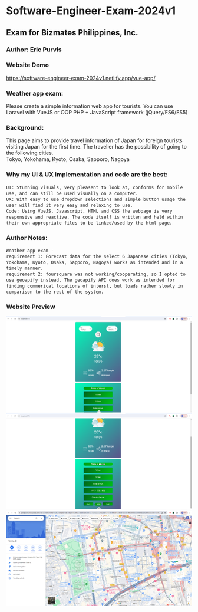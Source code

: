 # Software-Engineer-Exam-2024v1
## Exam for Bizmates Philippines, Inc.
 
### Author: Eric Purvis
 
 ### Website Demo
https://software-engineer-exam-2024v1.netlify.app/vue-app/
 
### Weather app exam:
Please create a simple information web app for tourists. You can use Laravel with VueJS or OOP PHP + JavaScript framework (jQuery/ES6/ES5)

### Background:
This page aims to provide travel information of Japan for foreign tourists visiting Japan for the first time.
The traveller has the possibility of going to the following cities.<br />
Tokyo, Yokohama, Kyoto, Osaka, Sapporo, Nagoya

### Why my UI & UX implementation and code are the best:
	UI: Stunning visuals, very pleasent to look at, conforms for mobile use, and can still be used visually on a computer.
	UX: With easy to use dropdown selections and simple button usage the user will find it very easy and relaxing to use.
	Code: Using VueJS, Javascript, HTML and CSS the webpage is very responsive and reactive. The code itself is written and held within their own appropriate files to be linked/used by the html page.
	
### Author Notes:
	Weather app exam -
	requirement 1: Forecast data for the select 6 Japanese cities (Tokyo, Yokohama, Kyoto, Osaka, Sapporo, Nagoya) works as intended and in a timely manner.
	requirement 2: foursquare was not working/cooperating, so I opted to use geoapify instead. The geoapify API does work as intended for finding commerical locations of interst, but loads rather slowly in comparison to the rest of the system.

### Website Preview
![](https://github.com/EricAPurvis/Software-Engineer-Exam-2024v1/blob/main/Website-Example-Images/Image1.png)
![](https://github.com/EricAPurvis/Software-Engineer-Exam-2024v1/blob/main/Website-Example-Images/Image2.png)
![](https://github.com/EricAPurvis/Software-Engineer-Exam-2024v1/blob/main/Website-Example-Images/Image3.png)
